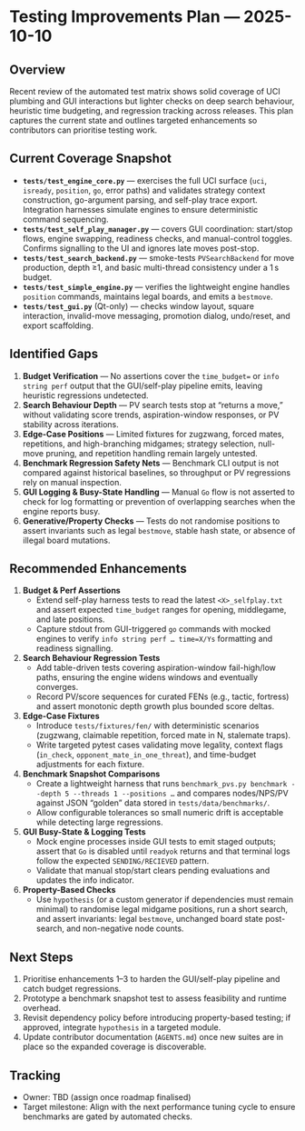# Testing Improvements Plan — 2025-10-10

## Overview
Recent review of the automated test matrix shows solid coverage of UCI plumbing and GUI interactions but lighter checks on deep search behaviour, heuristic time budgeting, and regression tracking across releases. This plan captures the current state and outlines targeted enhancements so contributors can prioritise testing work.

## Current Coverage Snapshot
- **`tests/test_engine_core.py`** — exercises the full UCI surface (`uci`, `isready`, `position`, `go`, error paths) and validates strategy context construction, go-argument parsing, and self-play trace export. Integration harnesses simulate engines to ensure deterministic command sequencing.
- **`tests/test_self_play_manager.py`** — covers GUI coordination: start/stop flows, engine swapping, readiness checks, and manual-control toggles. Confirms signalling to the UI and ignores late moves post-stop.
- **`tests/test_search_backend.py`** — smoke-tests `PVSearchBackend` for move production, depth ≥1, and basic multi-thread consistency under a 1 s budget.
- **`tests/test_simple_engine.py`** — verifies the lightweight engine handles `position` commands, maintains legal boards, and emits a `bestmove`.
- **`tests/test_gui.py`** (Qt-only) — checks window layout, square interaction, invalid-move messaging, promotion dialog, undo/reset, and export scaffolding.

## Identified Gaps
1. **Budget Verification** — No assertions cover the `time_budget=` or `info string perf` output that the GUI/self-play pipeline emits, leaving heuristic regressions undetected.
2. **Search Behaviour Depth** — PV search tests stop at “returns a move,” without validating score trends, aspiration-window responses, or PV stability across iterations.
3. **Edge-Case Positions** — Limited fixtures for zugzwang, forced mates, repetitions, and high-branching midgames; strategy selection, null-move pruning, and repetition handling remain largely untested.
4. **Benchmark Regression Safety Nets** — Benchmark CLI output is not compared against historical baselines, so throughput or PV regressions rely on manual inspection.
5. **GUI Logging & Busy-State Handling** — Manual `Go` flow is not asserted to check for log formatting or prevention of overlapping searches when the engine reports busy.
6. **Generative/Property Checks** — Tests do not randomise positions to assert invariants such as legal `bestmove`, stable hash state, or absence of illegal board mutations.

## Recommended Enhancements
1. **Budget & Perf Assertions**
   - Extend self-play harness tests to read the latest `<X>_selfplay.txt` and assert expected `time_budget` ranges for opening, middlegame, and late positions.
   - Capture stdout from GUI-triggered `go` commands with mocked engines to verify `info string perf … time=X/Ys` formatting and readiness signalling.
2. **Search Behaviour Regression Tests**
   - Add table-driven tests covering aspiration-window fail-high/low paths, ensuring the engine widens windows and eventually converges.
   - Record PV/score sequences for curated FENs (e.g., tactic, fortress) and assert monotonic depth growth plus bounded score deltas.
3. **Edge-Case Fixtures**
   - Introduce `tests/fixtures/fen/` with deterministic scenarios (zugzwang, claimable repetition, forced mate in N, stalemate traps).
   - Write targeted pytest cases validating move legality, context flags (`in_check`, `opponent_mate_in_one_threat`), and time-budget adjustments for each fixture.
4. **Benchmark Snapshot Comparisons**
   - Create a lightweight harness that runs `benchmark_pvs.py benchmark --depth 5 --threads 1 --positions …` and compares nodes/NPS/PV against JSON “golden” data stored in `tests/data/benchmarks/`.
   - Allow configurable tolerances so small numeric drift is acceptable while detecting large regressions.
5. **GUI Busy-State & Logging Tests**
   - Mock engine processes inside GUI tests to emit staged outputs; assert that `Go` is disabled until `readyok` returns and that terminal logs follow the expected `SENDING/RECIEVED` pattern.
   - Validate that manual stop/start clears pending evaluations and updates the info indicator.
6. **Property-Based Checks**
   - Use `hypothesis` (or a custom generator if dependencies must remain minimal) to randomise legal midgame positions, run a short search, and assert invariants: legal `bestmove`, unchanged board state post-search, and non-negative node counts.

## Next Steps
1. Prioritise enhancements 1–3 to harden the GUI/self-play pipeline and catch budget regressions.
2. Prototype a benchmark snapshot test to assess feasibility and runtime overhead.
3. Revisit dependency policy before introducing property-based testing; if approved, integrate `hypothesis` in a targeted module.
4. Update contributor documentation (`AGENTS.md`) once new suites are in place so the expanded coverage is discoverable.

## Tracking
- Owner: TBD (assign once roadmap finalised)
- Target milestone: Align with the next performance tuning cycle to ensure benchmarks are gated by automated checks.

